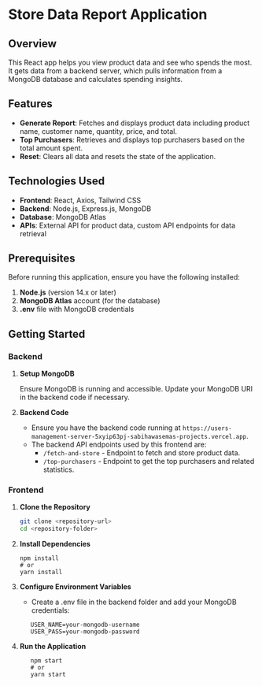 # Store Data Report Application

## Overview

This React app helps you view product data and see who spends the most. It gets data from a backend server, which pulls information from a MongoDB database and calculates spending insights.

## Features

- **Generate Report**: Fetches and displays product data including product name, customer name, quantity, price, and total.
- **Top Purchasers**: Retrieves and displays top purchasers based on the total amount spent.
- **Reset**: Clears all data and resets the state of the application.

## Technologies Used

- **Frontend**: React, Axios, Tailwind CSS
- **Backend**: Node.js, Express.js, MongoDB
- **Database**: MongoDB Atlas
- **APIs**: External API for product data, custom API endpoints for data retrieval

## Prerequisites

Before running this application, ensure you have the following installed:

1. **Node.js** (version 14.x or later)
2. **MongoDB Atlas** account (for the database)
3. **.env** file with MongoDB credentials

## Getting Started

### Backend

1. **Setup MongoDB**

   Ensure MongoDB is running and accessible. Update your MongoDB URI in the backend code if necessary.

2. **Backend Code**

   - Ensure you have the backend code running at `https://users-management-server-5xyip63pj-sabihawasemas-projects.vercel.app`.
   - The backend API endpoints used by this frontend are:
     - `/fetch-and-store` - Endpoint to fetch and store product data.
     - `/top-purchasers` - Endpoint to get the top purchasers and related statistics.

### Frontend

1. **Clone the Repository**

   ```bash
   git clone <repository-url>
   cd <repository-folder>
   ```

2. **Install Dependencies**
      ```
      npm install
      # or
      yarn install
   ```
3. **Configure Environment Variables**
   - Create a .env file in the backend folder and add your MongoDB credentials:
   ```
      USER_NAME=your-mongodb-username
      USER_PASS=your-mongodb-password
   ```
4. **Run the Application**
   ```
      npm start
      # or
      yarn start
   ```
